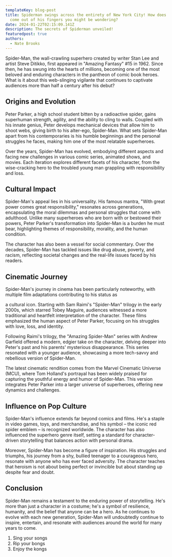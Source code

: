 ```yaml
---
templateKey: blog-post
title: Spiderman swings across the entirety of New York City! How does the web
  come out of his fingers you might be wondering?
date: 2024-01-22T02:15:09.141Z
description: The secrets of Spiderman unveiled!
featuredpost: true
authors:
  - Nate Brooks
---
```


Spider-Man, the wall-crawling superhero created by writer Stan Lee and artist Steve Ditikko, first appeared in "Amazing Fantasy" #15 in 1962. Since then, he has swung into the hearts of millions, becoming one of the most beloved and enduring characters in the pantheon of comic book heroes. What is it about this web-slinging vigilante that continues to captivate audiences more than half a century after his debut?

## Origins and Evolution

Peter Parker, a high school student bitten by a radioactive spider, gains superhuman strength, agility, and the ability to cling to walls. Coupled with his innate genius, Peter develops mechanical devices that allow him to shoot webs, giving birth to his alter-ego, Spider-Man. What sets Spider-Man apart from his contemporaries is his humble beginnings and the personal struggles he faces, making him one of the most relatable superheroes.

Over the years, Spider-Man has evolved, embodying different aspects and facing new challenges in various comic series, animated shows, and movies. Each iteration explores different facets of his character, from the wise-cracking hero to the troubled young man grappling with responsibility and loss.

## Cultural Impact

Spider-Man's appeal lies in his universality. His famous mantra, "With great power comes great responsibility," resonates across generations, encapsulating the moral dilemmas and personal struggles that come with adulthood. Unlike many superheroes who are born with or bestowed their powers, Peter Parker's transformation into Spider-Man is a burden he must bear, highlighting themes of responsibility, morality, and the human condition.

The character has also been a vessel for social commentary. Over the decades, Spider-Man has tackled issues like drug abuse, poverty, and racism, reflecting societal changes and the real-life issues faced by his readers.

## Cinematic Journey

Spider-Man's journey in cinema has been particularly noteworthy, with multiple film adaptations contributing to his status as

a cultural icon. Starting with Sam Raimi's "Spider-Man" trilogy in the early 2000s, which starred Tobey Maguire, audiences witnessed a more traditional and heartfelt interpretation of the character. These films emphasized the human aspect of Peter Parker, focusing on his struggles with love, loss, and identity.

Following Raimi's trilogy, the "Amazing Spider-Man" series with Andrew Garfield offered a modern, edgier take on the character, delving deeper into Peter's past and his parents' mysterious disappearance. This series resonated with a younger audience, showcasing a more tech-savvy and rebellious version of Spider-Man.

The latest cinematic rendition comes from the Marvel Cinematic Universe (MCU), where Tom Holland's portrayal has been widely praised for capturing the youthful energy and humor of Spider-Man. This version integrates Peter Parker into a larger universe of superheroes, offering new dynamics and challenges.

## Influence on Pop Culture

Spider-Man's influence extends far beyond comics and films. He's a staple in video games, toys, and merchandise, and his symbol – the iconic red spider emblem – is recognized worldwide. The character has also influenced the superhero genre itself, setting a standard for character-driven storytelling that balances action with personal drama.

Moreover, Spider-Man has become a figure of inspiration. His struggles and triumphs, his journey from a shy, bullied teenager to a courageous hero, resonate with anyone who has ever faced adversity. The character teaches that heroism is not about being perfect or invincible but about standing up despite fear and doubt.

## Conclusion

Spider-Man remains a testament to the enduring power of storytelling. He's more than just a character in a costume; he's a symbol of resilience, humanity, and the belief that anyone can be a hero. As he continues to evolve with each new generation, Spider-Man will undoubtedly continue to inspire, entertain, and resonate with audiences around the world for many years to come.

1. S﻿ing your songs
2. R﻿ip your bongs
3. E﻿njoy the kongs

